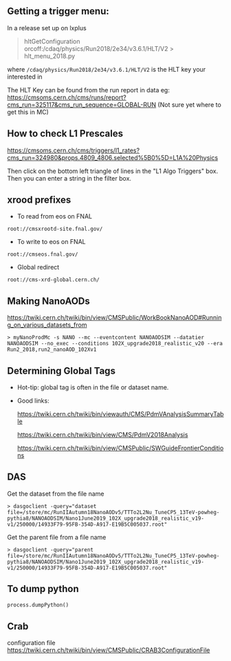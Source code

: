 ## Getting a trigger menu:
 In a release set up on lxplus
  > hltGetConfiguration orcoff:/cdaq/physics/Run2018/2e34/v3.6.1/HLT/V2 > hlt_menu_2018.py

where `/cdaq/physics/Run2018/2e34/v3.6.1/HLT/V2` is the HLT key your interested in

The HLT Key can be found from the run report in data
eg:
https://cmsoms.cern.ch/cms/runs/report?cms_run=325117&cms_run_sequence=GLOBAL-RUN
(Not sure yet where to get this in MC)

## How to check L1 Prescales

https://cmsoms.cern.ch/cms/triggers/l1_rates?cms_run=324980&props.4809_4806.selected%5B0%5D=L1A%20Physics

Then click on the bottom left triangle of lines in the "L1 Algo Triggers" box. Then you can enter a string in the filter box.

## xrood prefixes

  - To read from eos on FNAL

   `root://cmsxrootd-site.fnal.gov/` 

  - To write to eos on FNAL

   `root://cmseos.fnal.gov/` 

  - Global redirect

   `root://cms-xrd-global.cern.ch/`


## Making NanoAODs

https://twiki.cern.ch/twiki/bin/view/CMSPublic/WorkBookNanoAOD#Running_on_various_datasets_from

```
> myNanoProdMc -s NANO --mc --eventcontent NANOAODSIM --datatier NANOAODSIM --no_exec --conditions 102X_upgrade2018_realistic_v20 --era Run2_2018,run2_nanoAOD_102Xv1
```

## Determining Global Tags 

  - Hot-tip: global tag is often in the file or dataset name. 

  - Good links:

      https://twiki.cern.ch/twiki/bin/viewauth/CMS/PdmVAnalysisSummaryTable
      
      https://twiki.cern.ch/twiki/bin/view/CMS/PdmV2018Analysis
      
      https://twiki.cern.ch/twiki/bin/view/CMSPublic/SWGuideFrontierConditions


## DAS

Get the dataset from the file name

```
> dasgoclient -query="dataset file=/store/mc/RunIIAutumn18NanoAODv5/TTTo2L2Nu_TuneCP5_13TeV-powheg-pythia8/NANOAODSIM/Nano1June2019_102X_upgrade2018_realistic_v19-v1/250000/14933F79-95FB-354D-A917-E19B5C005037.root"
```

Get the parent file from a file name

```
> dasgoclient -query="parent file=/store/mc/RunIIAutumn18NanoAODv5/TTTo2L2Nu_TuneCP5_13TeV-powheg-pythia8/NANOAODSIM/Nano1June2019_102X_upgrade2018_realistic_v19-v1/250000/14933F79-95FB-354D-A917-E19B5C005037.root"
```

## To dump python

```python
process.dumpPython() 
```

## Crab

configuration file
https://twiki.cern.ch/twiki/bin/view/CMSPublic/CRAB3ConfigurationFile